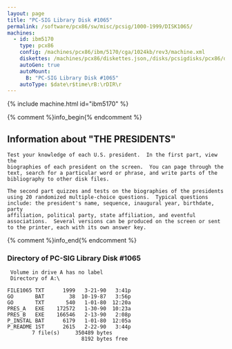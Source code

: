 ```yaml
---
layout: page
title: "PC-SIG Library Disk #1065"
permalink: /software/pcx86/sw/misc/pcsig/1000-1999/DISK1065/
machines:
  - id: ibm5170
    type: pcx86
    config: /machines/pcx86/ibm/5170/cga/1024kb/rev3/machine.xml
    diskettes: /machines/pcx86/diskettes.json,/disks/pcsigdisks/pcx86/diskettes.json
    autoGen: true
    autoMount:
      B: "PC-SIG Library Disk #1065"
    autoType: $date\r$time\rB:\rDIR\r
---
```


{% include machine.html id="ibm5170" %}

{% comment %}info_begin{% endcomment %}

## Information about "THE PRESIDENTS"

    Test your knowledge of each U.S. president.  In the first part, view the
    biographies of each president on the screen.  You can page through the
    text, search for a particular word or phrase, and write parts of the
    bibliography to other disk files.
    
    The second part quizzes and tests on the biographies of the presidents
    using 20 randomized multiple-choice questions.  Typical questions
    include: the president's name, sequence, inaugural year, birthdate,
    party
    affiliation, political party, state affiliation, and eventful
    associations.  Several versions can be produced on the screen or sent
    to the printer, each with its own answer key.
{% comment %}info_end{% endcomment %}


### Directory of PC-SIG Library Disk #1065

     Volume in drive A has no label
     Directory of A:\

    FILE1065 TXT      1999   3-21-90   3:41p
    GO       BAT        38  10-19-87   3:56p
    GO       TXT       540   1-01-80  12:20a
    PRES_A   EXE    172572   1-30-90  10:23a
    PRES_B   EXE    166546   2-13-90   2:08p
    P_INSTAL BAT      6179   1-01-80  12:05a
    P_README 1ST      2615   2-22-90   3:44p
            7 file(s)     350489 bytes
                            8192 bytes free
